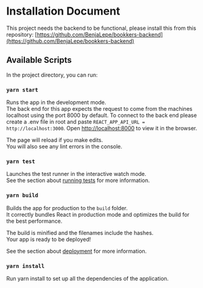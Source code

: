 # Installation Document

This project needs the backend to be functional, please install this from this repository: [https://github.com/BenjaLepe/bookkers-backend](https://github.com/BenjaLepe/bookkers-backend)

## Available Scripts

In the project directory, you can run:

### `yarn start`

Runs the app in the development mode.\
The back end for this app expects the request to come from the machines localhost 
using the port 8000 by default. To connect to the back end please create a .env
file in root and paste `REACT_APP_API_URL = http://localhost:3000`.
Open [http://localhost:8000](http://localhost:8000) to view it in the browser.

The page will reload if you make edits.\
You will also see any lint errors in the console.

### `yarn test`

Launches the test runner in the interactive watch mode.\
See the section about [running tests](https://facebook.github.io/create-react-app/docs/running-tests) for more information.

### `yarn build`

Builds the app for production to the `build` folder.\
It correctly bundles React in production mode and optimizes the build for the best performance.

The build is minified and the filenames include the hashes.\
Your app is ready to be deployed!

See the section about [deployment](https://facebook.github.io/create-react-app/docs/deployment) for more information.

### `yarn install`

Run yarn install to set up all the dependencies of the application.

